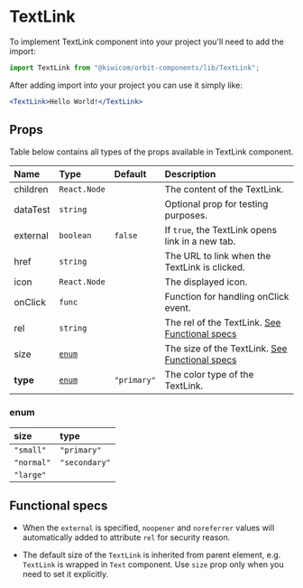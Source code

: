 # TextLink
To implement TextLink component into your project you'll need to add the import:
```jsx
import TextLink from "@kiwicom/orbit-components/lib/TextLink";
```
After adding import into your project you can use it simply like:
```jsx
<TextLink>Hello World!</TextLink>
```
## Props
Table below contains all types of the props available in TextLink component.

| Name          | Type                  | Default         | Description                      |
| :------------ | :---------------------| :-------------- | :------------------------------- |
| children      | `React.Node`          |                 | The content of the TextLink.
| dataTest      | `string`              |                 | Optional prop for testing purposes.
| external      | `boolean`             | `false`         | If `true`, the TextLink opens link in a new tab.
| href          | `string`              |                 | The URL to link when the TextLink is clicked.
| icon          | `React.Node`          |                 | The displayed icon.
| onClick       | `func`                |                 | Function for handling onClick event.
| rel           | `string`              |                 | The rel of the TextLink. [See Functional specs](#functional-specs)
| size          | [`enum`](#enum)       |                 | The size of the TextLink. [See Functional specs](#functional-specs)
| **type**      | [`enum`](#enum)       | `"primary"`     | The color type of the TextLink.

### enum

| size          | type          |
| :------------ | :------------ |
| `"small"`     | `"primary"`   |
| `"normal"`    | `"secondary"` |
| `"large"`     |

## Functional specs
* When the `external` is specified, `noopener` and `noreferrer` values will automatically added to attribute `rel` for security reason.

* The default size of the `TextLink` is inherited from parent element, e.g. `TextLink` is wrapped in `Text` component. Use `size` prop only when you need to set it explicitly.
